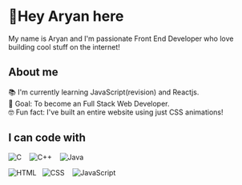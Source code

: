 # 👋Hey Aryan here
My name is Aryan and I'm passionate Front End Developer who love building cool stuff on the internet!
## About me
📚 I'm currently learning JavaScript(revision) and Reactjs.  
🎯 Goal: To become an Full Stack Web Developer.  
🤓 Fun fact: I've built an entire website using just CSS animations!

## I can code with
![C](https://upload.wikimedia.org/wikipedia/commons/thumb/1/18/C_Programming_Language.svg/32px-C_Programming_Language.svg.png) &nbsp;&nbsp;
![C++](https://upload.wikimedia.org/wikipedia/commons/thumb/1/18/ISO_C%2B%2B_Logo.svg/32px-ISO_C%2B%2B_Logo.svg.png) &nbsp;&nbsp;
![Java](https://upload.wikimedia.org/wikipedia/en/thumb/3/30/Java_programming_language_logo.svg/32px-Java_programming_language_logo.svg.png)

![HTML](https://upload.wikimedia.org/wikipedia/commons/thumb/6/61/HTML5_logo_and_wordmark.svg/40px-HTML5_logo_and_wordmark.svg.png) &nbsp;
![CSS](https://upload.wikimedia.org/wikipedia/commons/thumb/d/d5/CSS3_logo_and_wordmark.svg/28px-CSS3_logo_and_wordmark.svg.png) &nbsp;&nbsp;
![JavaScript](https://upload.wikimedia.org/wikipedia/commons/thumb/6/6a/JavaScript-logo.png/32px-JavaScript-logo.png)
